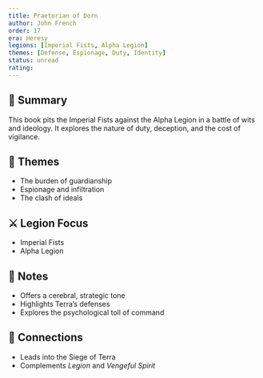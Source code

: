 ```yaml
---
title: Praetorian of Dorn  
author: John French  
order: 17  
era: Heresy  
legions: [Imperial Fists, Alpha Legion]  
themes: [Defense, Espionage, Duty, Identity]  
status: unread  
rating:  
---
```


## 🧭 Summary  
This book pits the Imperial Fists against the Alpha Legion in a battle of wits and ideology. It explores the nature of duty, deception, and the cost of vigilance.

## 🧠 Themes  
- The burden of guardianship  
- Espionage and infiltration  
- The clash of ideals  

## ⚔️ Legion Focus  
- Imperial Fists  
- Alpha Legion  

## 📝 Notes  
- Offers a cerebral, strategic tone  
- Highlights Terra’s defenses  
- Explores the psychological toll of command  

## 🔗 Connections  
- Leads into the Siege of Terra  
- Complements *Legion* and *Vengeful Spirit*  